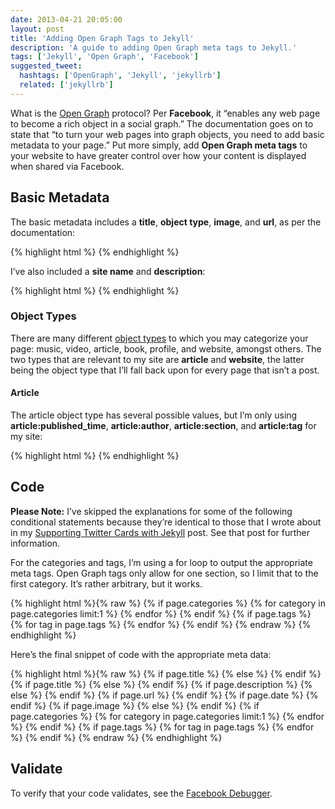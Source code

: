 ```yaml
---
date: 2013-04-21 20:05:00
layout: post
title: 'Adding Open Graph Tags to Jekyll'
description: 'A guide to adding Open Graph meta tags to Jekyll.'
tags: ['Jekyll', 'Open Graph', 'Facebook']
suggested_tweet:
  hashtags: ['OpenGraph', 'Jekyll', 'jekyllrb']
  related: ['jekyllrb']
---
```


What is the [Open Graph](http://ogp.me/) protocol? Per **Facebook**, it “enables any web page to become a rich object in a social graph.” The documentation goes on to state that “to turn your web pages into graph objects, you need to add basic metadata to your page.” Put more simply, add **Open Graph meta tags** to your website to have greater control over how your content is displayed when shared via Facebook.

## Basic Metadata

The basic metadata includes a **title**, **object type**, **image**, and **url**, as per the documentation:

{% highlight html %}
<meta content="Title" property="og:title">
<meta content="Type" property="og:type">
<meta content="Image" property="og:image">
<meta content="URL" property="og:url">
{% endhighlight %}

I’ve also included a **site name** and **description**:

{% highlight html %}
<meta content="Site Name" property="og:site_name">
<meta content="Description" property="og:description">
{% endhighlight %}

### Object Types

There are many different [object types](http://ogp.me/#types) to which you may categorize your page: music, video, article, book, profile, and website, amongst others. The two types that are relevant to my site are **article** and **website**, the latter being the object type that I’ll fall back upon for every page that isn’t a post.

#### Article

The article object type has several possible values, but I’m only using **article:published_time**, **article:author**, **article:section**, and **article:tag** for my site:

{% highlight html %}
<meta content="Time" property="article:published_time">
<meta content="Author" property="article:author">
<meta content="Category" property="article:section">
<meta content="Tag" property="article:tag">
{% endhighlight %}

## Code

<div class="yellow-box">
  <p><strong>Please Note:</strong> I’ve skipped the explanations for some of the following conditional statements because they’re identical to those that I wrote about in my <a href="http://davidensinger.com/2013/04/supporting-twitter-cards-with-jekyll/">Supporting Twitter Cards with Jekyll</a> post. See that post for further information.</p>
</div>

For the categories and tags, I’m using a for loop to output the appropriate meta tags. Open Graph tags only allow for one section, so I limit that to the first category. It’s rather arbitrary, but it works.

{% highlight html %}{% raw %}
{% if page.categories %}
  {% for category in page.categories limit:1 %}
  <meta content="{{ category }}" property="article:section">
  {% endfor %}
{% endif %}
{% if page.tags %}
  {% for tag in page.tags %}
  <meta content="{{ tag }}" property="article:tag">
  {% endfor %}
{% endif %}
{% endraw %}
{% endhighlight %}

Here’s the final snippet of code with the appropriate meta data:

{% highlight html %}{% raw %}
<meta content="{{ site.title }}" property="og:site_name">
{% if page.title %}
  <meta content="{{ page.title }}" property="og:title">
{% else %}
  <meta content="{{ site.title }}" property="og:title">
{% endif %}
{% if page.title %}
  <meta content="article" property="og:type">
{% else %}
  <meta content="website" property="og:type">
{% endif %}
{% if page.description %}
  <meta content="{{ page.description }}" property="og:description">
{% else %}
  <meta content="{{ site.description }}" property="og:description">
{% endif %}
{% if page.url %}
  <meta content="{{ site.url }}{{ page.url }}" property="og:url">
{% endif %}
{% if page.date %}
  <meta content="{{ page.date | date_to_xmlschema }}" property="article:published_time">
  <meta content="{{ site.url }}/about/" property="article:author">
{% endif %}
{% if page.image %}
  <meta content="/img/posts/{{ page.image }}" property="og:image">
{% else %}
  <meta content="/img/logo-high-resolution.png" property="og:image">
{% endif %}
{% if page.categories %}
  {% for category in page.categories limit:1 %}
  <meta content="{{ category }}" property="article:section">
  {% endfor %}
{% endif %}
{% if page.tags %}
  {% for tag in page.tags %}
  <meta content="{{ tag }}" property="article:tag">
  {% endfor %}
{% endif %}
{% endraw %}
{% endhighlight %}

## Validate

To verify that your code validates, see the [Facebook Debugger](https://developers.facebook.com/tools/debug).
